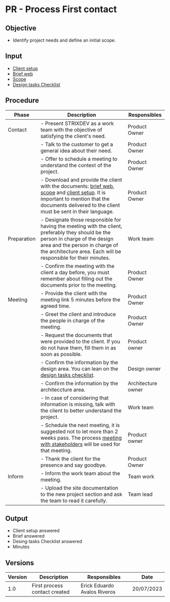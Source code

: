 # PR - Process First contact

## Objective

- Identify project needs and define an initial scope.

## Input

- [Client setup](../templates/client-setup.docx)
- [Brief web](../templates/brief-web.docx)
- [Scope](../templates/scope.docx)
- [Design tasks Checklist](#)

## Procedure

| Phase        | Description                                                                           | Responsibles    |
| ------------ | ------------------------------------------------------------------------------------- | --------------- |
| Contact      | - Present STRIXDEV as a work team with the objective of satisfying the client's need. | Product Owner   |
|              | - Talk to the customer to get a general idea about their need.                        | Product Owner   |
|              | - Offer to schedule a meeting to understand the context of the project.               | Product Owner   |
|              | - Download and provide the client with the documents: [brief web](../templates/brief-web.docx), [scope](../templates/scope.docx) and [client setup](../templates/client-setup.docx). It is important to mention that the documents delivered to the client must be sent in their language. | Product Owner |
| Preparation  | - Designate those responsible for having the meeting with the client, preferably they should be the person in charge of the design area and the person in charge of the architecture area. Each will be responsible for their minutes. | Work team |
| | - Confirm the meeting with the client a day before, you must remember about filling out the documents prior to the meeting. | Product Owner |
| Meeting | - Provide the client with the meeting link 5 minutes before the agreed time. | Product Owner |
| | - Greet the client and introduce the people in charge of the meeting. | Product Owner |
| | - Request the documents that were provided to the client. If you do not have them, fill them in as soon as possible. | Product owner |
| | - Confirm the information by the design area. You can lean on the [design tasks checklist](#). | Design owner |
| | - Confirm the information by the architeccture area. | Architecture owner |
| | - In case of considering that information is missing, talk with the client to better understand the project. | Work team |
| | - Schedule the next meeting, it is suggested not to let more than 2 weeks pass. The process [meeting with stakeholders](./meeting-stakeholders.md) will be used for that meeting.| Product owner |
| | - Thank the client for the presence and say goodbye. | Product Owner |
| Inform | - Inform the work team about the meeting. | Team work |
| | - Upload the site documentation to the new project section and ask the team to read it carefully. | Team lead |

## Output

- Client setup answered
- Brief answered
- Desing tasks Checklist answered
- Minutes

## Versions

| Version | Description                   | Responsibles                 | Date       |
|---------|-------------------------------|------------------------------|------------|
| 1.0     | First process contact created | Erick Eduardo Avalos Riveros | 20/07/2023 |
